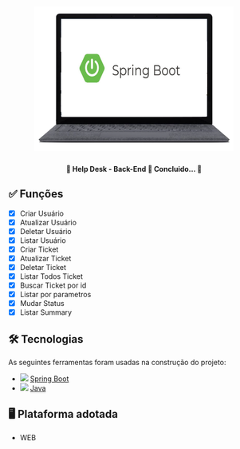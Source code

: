 <h1 align="center">
   <img src="prints/logo.png" width="400">
</h1>

<h4 align="center"> 
	🚧 Help Desk - Back-End 🚀 Concluido...  🚧
</h4>

## ✅ Funções

- [x] Criar Usuário
- [x] Atualizar Usuário
- [x] Deletar Usuário
- [x] Listar Usuário
- [x] Criar Ticket
- [x] Atualizar Ticket
- [x] Deletar Ticket
- [x] Listar Todos Ticket
- [x] Buscar Ticket por id
- [x] Listar por parametros
- [x] Mudar Status
- [x] Listar Summary

## 🛠 Tecnologias

As seguintes ferramentas foram usadas na construção do projeto:

- <img src="https://cdn.jsdelivr.net/gh/devicons/devicon/icons/spring/spring-original.svg" heigth="20" width="20"/> [Spring Boot](https://spring.io/projects/spring-boot)
- <img src="https://cdn.jsdelivr.net/gh/devicons/devicon/icons/java/java-original.svg" heigth="20" width="20"/> [Java](https://www.java.com/pt-BR)

## 🖥️ Plataforma adotada

  - WEB
